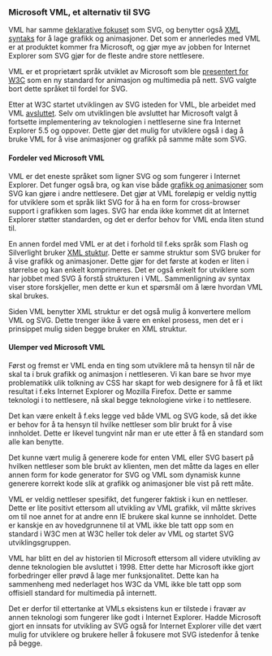 ### Microsoft VML, et alternativ til SVG ###

VML har samme [deklarative fokuset][1] som SVG, og benytter også [XML syntaks][1]
for å lage grafikk og animasjoner. Det som er annerledes med VML er at produktet
kommer fra Microsoft, og gjør mye av jobben for Internet Explorer som SVG gjør for 
de fleste andre store nettlesere.

VML er et proprietært språk utviklet av Microsoft som ble [presentert for W3C][2]
som en ny standard for animasjon og multimedia på nett. SVG valgte bort dette
språket til fordel for SVG.

Etter at W3C startet utviklingen av SVG isteden for VML, ble arbeidet med VML
[avsluttet][2]. Selv om utviklingen ble avsluttet har Microsoft valgt å fortsette
implementering av teknologien i nettleserne sine fra Internet Explorer 5.5 og
oppover. Dette gjør det mulig for utviklere også i dag å bruke VML for å vise
animasjoner og grafikk på samme måte som SVG.

#### Fordeler ved Microsoft VML ####

VML er det eneste språket som ligner SVG og som fungerer i Internet Explorer. Det
funger også bra, og kan vise både [grafikk og animasjoner][1] som SVG kan gjøre i andre
nettlesere. Det gjør at VML foreløpig er veldig nyttig for utviklere som et språk
likt SVG for å ha en form for cross-browser support i grafikken som lages. SVG
har enda ikke kommet dit at Internet Explorer støtter standarden, og det er derfor
behov for VML enda liten stund til.

En annen fordel med VML er at det i forhold til f.eks språk som Flash og
Silverlight bruker [XML stuktur][1]. Dette er samme struktur som SVG bruker for å vise
grafikk og animasjoner. Dette gjør for det første at koden er liten i størrelse
og kan enkelt komprimeres. Det er også enkelt for utviklere som har jobbet med
SVG å forstå strukturen i VML. Sammenligning av syntax viser store forskjeller,
men dette er kun et spørsmål om å lære hvordan VML skal brukes. 

Siden VML benytter XML struktur er det også mulig å konvertere mellom VML og SVG.
Dette trenger ikke å være en enkel prosess, men det er i prinsippet mulig siden
begge bruker en XML struktur.

#### Ulemper ved Microsoft VML ####

Først og fremst er VML enda en ting som utviklere må ta hensyn til når de
skal ta i bruk grafikk og animasjon i nettleseren. Vi kan bare se hvor mye 
problematikk ulik tolkning av CSS har skapt for web designere for å få et likt
resultat i f.eks Internet Explorer og Mozilla Firefox. Dette er samme teknologi i
to nettlesere, nå skal begge teknologiene virke i to nettlesere.

Det kan være enkelt å f.eks legge ved både VML og SVG kode, så det ikke er behov
for å ta hensyn til hvilke nettleser som blir brukt for å vise innholdet. Dette
er likevel tungvint når man er ute etter å få en standard som alle kan benytte. 

Det kunne vært mulig å generere kode for enten VML eller SVG basert på hvilken
nettleser som ble brukt av klienten, men det måtte da lages en eller annen form for
kode generator for SVG og VML som dynamisk kunne generere korrekt kode slik at
grafikk og animasjoner ble vist på rett måte.

VML er veldig nettleser spesifikt, det fungerer faktisk i kun en nettleser. Dette
er lite positivt ettersom all utvikling av VML grafikk, vil måtte skrives om til
noe annet for at andre enn IE brukere skal kunne se innholdet. Dette er kanskje
en av hovedgrunnene til at VML ikke ble tatt opp som en standard i W3C men at
W3C heller tok deler av VML og startet SVG utviklingsgruppen.

VML har blitt en del av historien til Microsoft ettersom all videre utvikling
av denne teknologien ble avsluttet i 1998. Etter dette har Microsoft ikke gjort
forbedringer eller prøvd å lage mer funksjonalitet. Dette kan ha sammenheng med
nederlaget hos W3C da VML ikke ble tatt opp som offisiell standard for multimedia
på internett.

Det er derfor til ettertanke at VMLs eksistens kun er tilstede i fravær av annen
teknologi som fungerer like godt i Internet Explorer. Hadde Microsoft gjort en
innsats for utvikling av SVG også for Internet Explorer ville det vært mulig for
utviklere og brukere heller å fokusere mot SVG istedenfor å tenke på begge. 

[1]: http://msdn.microsoft.com/en-us/library/bb250524%28VS.85%29.aspx "Vector Markup Language(VML), Microsoft, read 2010-05-27"
[2]: http://en.wikipedia.org/wiki/Vector_Markup_Language "Vector Markup Language, Wikipeida, read 2010-05-27"
